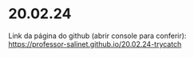 # 20.02.24
Link da página do github (abrir console para conferir):<br/>
https://professor-salinet.github.io/20.02.24-trycatch

